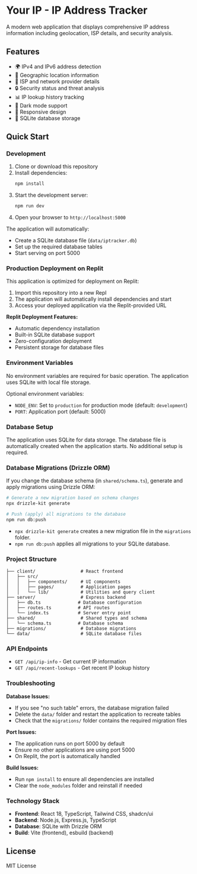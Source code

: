 # Your IP - IP Address Tracker

A modern web application that displays comprehensive IP address information including geolocation, ISP details, and security analysis.

## Features

- 🌍 IPv4 and IPv6 address detection
- 📍 Geographic location information
- 🏢 ISP and network provider details
- 🔒 Security status and threat analysis
- 📊 IP lookup history tracking
- 🌙 Dark mode support
- 📱 Responsive design
- 💾 SQLite database storage

## Quick Start

### Development

1. Clone or download this repository
2. Install dependencies:
   ```bash
   npm install
   ```
3. Start the development server:
   ```bash
   npm run dev
   ```
4. Open your browser to `http://localhost:5000`

The application will automatically:
- Create a SQLite database file (`data/iptracker.db`)
- Set up the required database tables
- Start serving on port 5000

### Production Deployment on Replit

This application is optimized for deployment on Replit:

1. Import this repository into a new Repl
2. The application will automatically install dependencies and start
3. Access your deployed application via the Replit-provided URL

**Replit Deployment Features:**
- Automatic dependency installation
- Built-in SQLite database support
- Zero-configuration deployment
- Persistent storage for database files

### Environment Variables

No environment variables are required for basic operation. The application uses SQLite with local file storage.

Optional environment variables:
- `NODE_ENV`: Set to `production` for production mode (default: `development`)
- `PORT`: Application port (default: 5000)

### Database Setup

The application uses SQLite for data storage. The database file is automatically created when the application starts. No additional setup is required.

### Database Migrations (Drizzle ORM)

If you change the database schema (in `shared/schema.ts`), generate and apply migrations using Drizzle ORM:

```bash
# Generate a new migration based on schema changes
npx drizzle-kit generate

# Push (apply) all migrations to the database
npm run db:push
```

- `npx drizzle-kit generate` creates a new migration file in the `migrations` folder.
- `npm run db:push` applies all migrations to your SQLite database.

### Project Structure

```
├── client/                 # React frontend
│   ├── src/
│   │   ├── components/     # UI components
│   │   ├── pages/          # Application pages
│   │   └── lib/            # Utilities and query client
├── server/                 # Express backend
│   ├── db.ts              # Database configuration
│   ├── routes.ts          # API routes
│   └── index.ts           # Server entry point
├── shared/                 # Shared types and schema
│   └── schema.ts          # Database schema
├── migrations/             # Database migrations
└── data/                   # SQLite database files
```

### API Endpoints

- `GET /api/ip-info` - Get current IP information
- `GET /api/recent-lookups` - Get recent IP lookup history

### Troubleshooting

**Database Issues:**
- If you see "no such table" errors, the database migration failed
- Delete the `data/` folder and restart the application to recreate tables
- Check that the `migrations/` folder contains the required migration files

**Port Issues:**
- The application runs on port 5000 by default
- Ensure no other applications are using port 5000
- On Replit, the port is automatically handled

**Build Issues:**
- Run `npm install` to ensure all dependencies are installed
- Clear the `node_modules` folder and reinstall if needed

### Technology Stack

- **Frontend**: React 18, TypeScript, Tailwind CSS, shadcn/ui
- **Backend**: Node.js, Express.js, TypeScript
- **Database**: SQLite with Drizzle ORM
- **Build**: Vite (frontend), esbuild (backend)

## License

MIT License